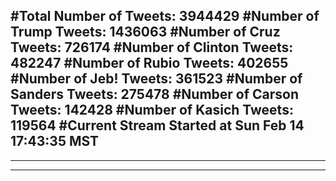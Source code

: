 #Total Number of Tweets: 3944429 
#Number of Trump Tweets: 1436063
#Number of Cruz Tweets: 726174
#Number of Clinton Tweets: 482247
#Number of Rubio Tweets: 402655
#Number of Jeb! Tweets: 361523
#Number of Sanders Tweets: 275478
#Number of Carson Tweets: 142428
#Number of Kasich Tweets: 119564
#Current Stream Started at Sun Feb 14 17:43:35 MST
---
---
---
